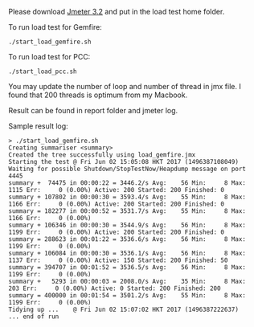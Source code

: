 Please download [Jmeter 3.2](http://ftp.cuhk.edu.hk/pub/packages/apache.org//jmeter/binaries/apache-jmeter-3.2.zip) and put in the load test home folder.

To run load test for Gemfire:
```
./start_load_gemfire.sh
```

To run load test for PCC:
```
./start_load_pcc.sh
```

You may update the number of loop and number of thread in jmx file. I found that 200 threads is optimum from my Macbook. 

Result can be found in report folder and jmeter log.

Sample result log: 
```
> ./start_load_gemfire.sh
Creating summariser <summary>
Created the tree successfully using load_gemfire.jmx
Starting the test @ Fri Jun 02 15:05:08 HKT 2017 (1496387108049)
Waiting for possible Shutdown/StopTestNow/Heapdump message on port 4445
summary +  74475 in 00:00:22 = 3446.2/s Avg:    56 Min:     8 Max:  1115 Err:     0 (0.00%) Active: 200 Started: 200 Finished: 0
summary + 107802 in 00:00:30 = 3593.4/s Avg:    55 Min:     8 Max:  1166 Err:     0 (0.00%) Active: 200 Started: 200 Finished: 0
summary = 182277 in 00:00:52 = 3531.7/s Avg:    55 Min:     8 Max:  1166 Err:     0 (0.00%)
summary + 106346 in 00:00:30 = 3544.9/s Avg:    56 Min:     8 Max:  1199 Err:     0 (0.00%) Active: 200 Started: 200 Finished: 0
summary = 288623 in 00:01:22 = 3536.6/s Avg:    56 Min:     8 Max:  1199 Err:     0 (0.00%)
summary + 106084 in 00:00:30 = 3536.1/s Avg:    56 Min:     8 Max:  1137 Err:     0 (0.00%) Active: 150 Started: 200 Finished: 50
summary = 394707 in 00:01:52 = 3536.5/s Avg:    56 Min:     8 Max:  1199 Err:     0 (0.00%)
summary +   5293 in 00:00:03 = 2008.0/s Avg:    35 Min:     8 Max:   203 Err:     0 (0.00%) Active: 0 Started: 200 Finished: 200
summary = 400000 in 00:01:54 = 3501.2/s Avg:    55 Min:     8 Max:  1199 Err:     0 (0.00%)
Tidying up ...    @ Fri Jun 02 15:07:02 HKT 2017 (1496387222637)
... end of run

```
